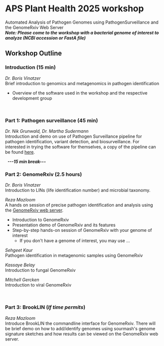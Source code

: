# APS Plant Health 2025 workshop
Automated Analysis of Pathogen Genomes using PathogenSurveillance and the GenomeRxiv Web Server<br />
***Note: Please come to the workshop with a bacterial genome of interest to analyze (NCBI accession or FastA file)*** 

## Workshop Outline
### Introduction (15 min)
*Dr. Boris Vinatzer*<br>
Brief introduction to genomics and metagenomics in pathogen identification
- Overview of the software used in the workshop and the respective development group

&nbsp;
### Part 1: Pathogen surveillance (45 min)
*Dr. Nik Grunwald, Dr. Martha Sudermann*<br>
Introduction and demo on use of Pathogen Surveillance pipeline for pathogen identification, variant detection, and biosurveillance. For interested in trying the software for themselves, a copy of the pipeline can be found [here](https://nf-co.re/pathogensurveillance/1.0.0).

&nbsp;
***---15 min break---*** 
&nbsp;

### Part 2: GenomeRxiv (2.5 hours)

*Dr. Boris Vinatzer* <br>
Introduction to LINs (life identification number) and microbial taxonomy.

*Reza Mazloom* <br>
A hands on session of precise pathogen identification and analysis using the [GenomeRxiv web server](http://genomerxiv.org).
- Introduction to GenomeRxiv
- Presentation demo of GenomeRxiv and its features
- Step-by-step hands-on session of GenomeRxiv with your genome of interest
    - If you don't have a genome of interest, you may use ...

*Sehgeet Kaur*<br>
Pathogen identification in metagenomic samples using GenomeRxiv

*Kassaye Belay*<br>
Introduction to fungal GenomeRxiv

*Mitchell Gercken*<br>
Introduction to viral GenomeRxiv

&nbsp;
### Part 3: BrookLIN (*If time permits*)

*Reza Mazloom* <br>
Introduce BrookLIN the commandline interface for GenomeRxiv. There will be brief demo on how to add/identify genomes using sourmash's genome signature sketches and how results can be viewed on the GenomeRxiv web server. 
